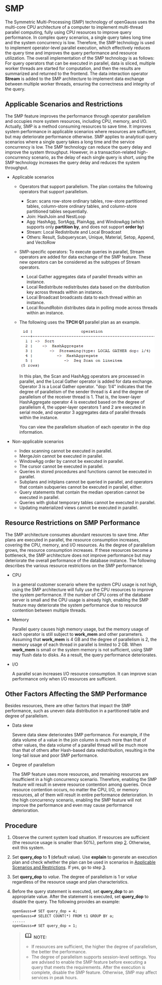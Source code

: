 # SMP<a name="EN-US_TOPIC_0000001225414549"></a>

The Symmetric Multi-Processing \(SMP\) technology of openGauss uses the multi-core CPU architecture of a computer to implement multi-thread parallel computing, fully using CPU resources to improve query performance. In complex query scenarios, a single query takes long time and the system concurrency is low. Therefore, the SMP technology is used to implement operator-level parallel execution, which effectively reduces the query time and improves the query performance and resource utilization. The overall implementation of the SMP technology is as follows: For query operators that can be executed in parallel, data is sliced, multiple worker threads are started for computation, and then the results are summarized and returned to the frontend. The data interaction operator  **Stream**  is added to the SMP architecture to implement data exchange between multiple worker threads, ensuring the correctness and integrity of the query.

## Applicable Scenarios and Restrictions<a name="section136321654121411"></a>

The SMP feature improves the performance through operator parallelism and occupies more system resources, including CPU, memory, and I/O. Actually, SMP is a method consuming resources to save time. It improves system performance in applicable scenarios where resources are sufficient, but may deteriorate performance otherwise. SMP applies to analytical query scenarios where a single query takes a long time and the service concurrency is low. The SMP technology can reduce the query delay and improve the system throughput. However, in a transaction-related high-concurrency scenario, as the delay of each single query is short, using the SMP technology increases the query delay and reduces the system throughput.

-   Applicable scenarios
    -   Operators that support parallelism. The plan contains the following operators that support parallelism.
        -   Scan: scans row-store ordinary tables, row-store partitioned tables, column-store ordinary tables, and column-store partitioned tables sequentially.
        -   Join: HashJoin and NestLoop
        -   Agg: HashAgg, SortAgg, PlainAgg, and WindowAgg \(which supports only  **partition by**, and does not support  **order by**\)
        -   Stream: Local Redistribute and Local Broadcast
        -   Others: Result, Subqueryscan, Unique, Material, Setop, Append, and VectoRow

    -   SMP-specific operators: To execute queries in parallel, Stream operators are added for data exchange of the SMP feature. These new operators can be considered as the subtypes of Stream operators.
        -   Local Gather aggregates data of parallel threads within an instance.
        -   Local Redistribute redistributes data based on the distribution key across threads within an instance.
        -   Local Broadcast broadcasts data to each thread within an instance.
        -   Local RoundRobin distributes data in polling mode across threads within an instance.

    -   The following uses the  **TPCH Q1**  parallel plan as an example.

        ![](figures/en-us_image_0000001234211585.png)

        In this plan, the Scan and HashAgg operators are processed in parallel, and the Local Gather operator is added for data exchange. Operator 3 is a Local Gather operator. "dop: 1/4" indicates that the degree of parallelism of the sender thread is 4 and the degree of parallelism of the receiver thread is 1. That is, the lower-layer HashAggregate operator 4 is executed based on the degree of parallelism 4, the upper-layer operators 1 and 2 are executed in serial mode, and operator 3 aggregates data of parallel threads within the instance.

        You can view the parallelism situation of each operator in the dop information.



-   Non-applicable scenarios
    -   Index scanning cannot be executed in parallel.
    -   MergeJoin cannot be executed in parallel.
    -   WindowAgg order by cannot be executed in parallel.
    -   The cursor cannot be executed in parallel.
    -   Queries in stored procedures and functions cannot be executed in parallel.
    -   Subplans and initplans cannot be queried in parallel, and operators that contain subqueries cannot be executed in parallel, either.
    -   Query statements that contain the median operation cannot be executed in parallel.
    -   Queries with global temporary tables cannot be executed in parallel.
    -   Updating materialized views cannot be executed in parallel.


## Resource Restrictions on SMP Performance<a name="section310105992016"></a>

The SMP architecture consumes abundant resources to save time. After plans are executed in parallel, the resource consumption increases, covering the CPU, memory, and I/O resources. As the degree of parallelism grows, the resource consumption increases. If these resources become a bottleneck, the SMP architecture does not improve performance but may deteriorate the overall performance of the database instance. The following describes the various resource restrictions on the SMP performance:

-   CPU

    In a general customer scenario where the system CPU usage is not high, using the SMP architecture will fully use the CPU resources to improve the system performance. If the number of CPU cores of the database server is small and the CPU usage is already high, enabling the SMP feature may deteriorate the system performance due to resource contention between multiple threads.


-   Memory

    Parallel query causes high memory usage, but the memory usage of each operator is still subject to  **work\_mem**  and other parameters. Assuming that  **work\_mem**  is 4 GB and the degree of parallelism is 2, the memory usage of each thread in parallel is limited to 2 GB. When  **work\_mem**  is small or the system memory is not sufficient, using SMP may flush data to disks. As a result, the query performance deteriorates.

-   I/O

    A parallel scan increases I/O resource consumption. It can improve scan performance only when I/O resources are sufficient.


## Other Factors Affecting the SMP Performance<a name="section190917443263"></a>

Besides resources, there are other factors that impact the SMP performance, such as uneven data distribution in a partitioned table and degree of parallelism.

-   Data skew

    Severe data skew deteriorates SMP performance. For example, if the data volume of a value in the join column is much more than that of other values, the data volume of a parallel thread will be much more than that of others after Hash-based data redistribution, resulting in the long-tail issue and poor SMP performance.

-   Degree of parallelism

    The SMP feature uses more resources, and remaining resources are insufficient in a high concurrency scenario. Therefore, enabling the SMP feature will result in severe resource contention among queries. Once resource contention occurs, no matter the CPU, I/O, or memory resources, all of them will result in entire performance deterioration. In the high concurrency scenario, enabling the SMP feature will not improve the performance and even may cause performance deterioration.


## Procedure<a name="section58511820192718"></a>

1.  Observe the current system load situation. If resources are sufficient \(the resource usage is smaller than 50%\), perform step  [2](#li1174421213171). Otherwise, exit this system.
2.  <a name="li1174421213171"></a>Set  **query\_dop**  to  **1**  \(default value\). Use  **explain**  to generate an execution plan and check whether the plan can be used in scenarios in  [Applicable Scenarios and Restrictions](#section136321654121411). If yes, go to step  [3](#li998191911172).
3.  <a name="li998191911172"></a>Set  **query\_dop**  to  _value_. The degree of parallelism is 1 or  _value_  regardless of the resource usage and plan characteristics.
4.  Before the query statement is executed, set  **query\_dop**  to an appropriate value. After the statement is executed, set  **query\_dop**  to disable the query. The following provides an example:

    ```
    openGauss=# SET query_dop = 4;
    openGauss=# SELECT COUNT(*) FROM t1 GROUP BY a;
    ......
    openGauss=# SET query_dop = 1;
    ```

    >![](public_sys-resources/icon-note.gif) **NOTE:** 
    >-   If resources are sufficient, the higher the degree of parallelism, the better the performance.
    >-   The degree of parallelism supports session-level settings. You are advised to enable the SMP feature before executing a query that meets the requirements. After the execution is complete, disable the SMP feature. Otherwise, SMP may affect services in peak hours.


